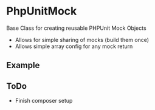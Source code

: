 PhpUnitMock
===========

Base Class for creating reusable PHPUnit Mock Objects
- Allows for simple sharing of mocks (build them once)
- Allows simple array config for any mock return

## Example ##







## ToDo ##

- Finish composer setup

